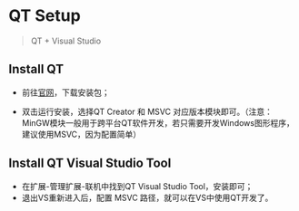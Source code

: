 # QT Setup

> QT + Visual Studio

## Install QT

- 前往[官网](https://www.qt.io/download)，下载安装包；

- 双击运行安装，选择QT Creator 和 MSVC 对应版本模块即可。（注意：MinGW模块一般用于跨平台QT软件开发，若只需要开发Windows图形程序，建议使用MSVC，因为配置简单）

## Install QT Visual Studio Tool

- 在扩展-管理扩展-联机中找到QT Visual Studio Tool，安装即可；
- 退出VS重新进入后，配置 MSVC 路径，就可以在VS中使用QT开发了。
